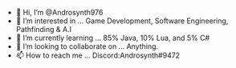 - 👋 Hi, I’m @Androsynth976
- 👀 I’m interested in ... Game Development, Software Engineering, Pathfinding & A.I
- 🌱 I’m currently learning ... 85% Java, 10% Lua, and 5% C#
- 💞️ I’m looking to collaborate on ... Anything.
- 📫 How to reach me ... Discord:Androsynth#9472

<!---
Androsynth976/Androsynth976 is a ✨ special ✨ repository because its `README.md` (this file) appears on your GitHub profile.
You can click the Preview link to take a look at your changes.
--->
